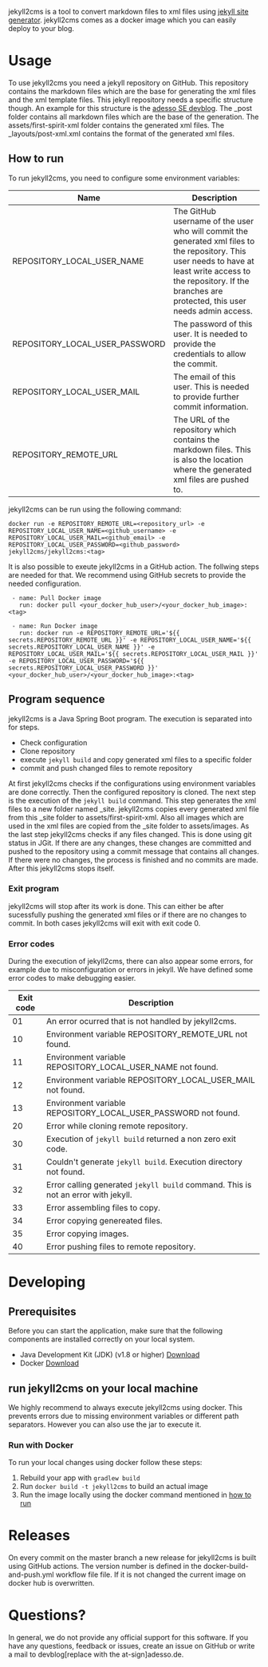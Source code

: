 jekyll2cms is a tool to convert markdown files to xml files using [jekyll site generator](https://jekyllrb.com/). jekyll2cms comes as a docker image which you can easily deploy to your blog.

# Usage

To use jekyll2cms you need a jekyll repository on GitHub.
This repository contains the markdown files which are the base for generating the xml files and the xml template files.
This jekyll repository needs a specific structure though.
An example for this structure is the [adesso SE devblog](https://github.com/adessoAG/devblog).
The _post folder contains all markdown files which are the base of the generation.
The assets/first-spirit-xml folder contains the generated xml files.
The _layouts/post-xml.xml contains the format of the generated xml files. 

## How to run

To run jekyll2cms, you need to configure some environment variables:

| Name | Description |
| ------------- | ------------- |
| REPOSITORY_LOCAL_USER_NAME | The GitHub username of the user who will commit the generated xml files to the repository. This user needs to have at least write access to the repository. If the branches are protected, this user needs admin access. |
| REPOSITORY_LOCAL_USER_PASSWORD | The password of this user. It is needed to provide the credentials to allow the commit. |
| REPOSITORY_LOCAL_USER_MAIL | The email of this user. This is needed to provide further commit information. |
| REPOSITORY_REMOTE_URL | The URL of the repository which contains the markdown files. This is also the location where the generated xml files are pushed to. |

jekyll2cms can be run using the following command:

```
docker run -e REPOSITORY_REMOTE_URL=<repository_url> -e REPOSITORY_LOCAL_USER_NAME=<github_username> -e REPOSITORY_LOCAL_USER_MAIL=<github_email> -e REPOSITORY_LOCAL_USER_PASSWORD=<github_password> jekyll2cms/jekyll2cms:<tag>
```

It is also possible to exeute jekyll2cms in a GitHub action. The follwing steps are needed for that. We recommend using GitHub secrets to provide the needed configuration.

```
 - name: Pull Docker image
   run: docker pull <your_docker_hub_user>/<your_docker_hub_image>:<tag>

 - name: Run Docker image
   run: docker run -e REPOSITORY_REMOTE_URL='${{ secrets.REPOSITORY_REMOTE_URL }}' -e REPOSITORY_LOCAL_USER_NAME='${{ secrets.REPOSITORY_LOCAL_USER_NAME }}' -e REPOSITORY_LOCAL_USER_MAIL='${{ secrets.REPOSITORY_LOCAL_USER_MAIL }}' -e REPOSITORY_LOCAL_USER_PASSWORD='${{ secrets.REPOSITORY_LOCAL_USER_PASSWORD }}' <your_docker_hub_user>/<your_docker_hub_image>:<tag>
```

## Program sequence

jekyll2cms is a Java Spring Boot program. The execution is separated into for steps.

* Check configuration
* Clone repository
* execute `jekyll build` and copy generated xml files to a specific folder 
* commit and push changed files to remote repository

At first jekyll2cms checks if the configurations using environment variables are done correctly.
Then the configured repository is cloned.
The next step is the execution of the `jekyll build` command. 
This step generates the xml files to a new folder named _site.
jekyll2cms copies every generated xml file from this _site folder to assets/first-spirit-xml.
Also all images which are used in the xml files are copied from the _site folder to assets/images.
As the last step jekyll2cms checks if any files changed.
This is done using git status in JGit.
If there are any changes, these changes are committed and pushed to the repository using a commit message that contains all changes.
If there were no changes, the process is finished and no commits are made.
After this jekyll2cms stops itself.

### Exit program

jekyll2cms will stop after its work is done. This can either be after sucessfully pushing the generated xml files or if there are no changes to commit. In both cases jekyll2cms will exit with exit code 0.

### Error codes

During the execution of jekyll2cms, there can also appear some errors, for example due to misconfiguration or errors in jekyll. We have defined some error codes to make debugging easier. 

| Exit code | Description |
| ------------- | ------------- |
| 01 | An error ocurred that is not handled by jekyll2cms. |
| 10 | Environment variable REPOSITORY_REMOTE_URL not found. |
| 11 | Environment variable REPOSITORY_LOCAL_USER_NAME not found. |
| 12 | Environment variable REPOSITORY_LOCAL_USER_MAIL not found. |
| 13 | Environment variable REPOSITORY_LOCAL_USER_PASSWORD not found. |
| 20 | Error while cloning remote repository. |
| 30 | Execution of `jekyll build` returned a non zero exit code. |
| 31 | Couldn't generate `jekyll build`. Execution directory not found. |
| 32 | Error calling generated `jekyll build` command. This is not an error with jekyll. |
| 33 | Error assembling files to copy. |
| 34 | Error copying genereated files. |
| 35 | Error copying images. |
| 40 | Error pushing files to remote repository. |


# Developing

## Prerequisites

Before you can start the application, make sure that the following components are installed correctly on your local system.

* Java Development Kit (JDK) (v1.8 or higher) [Download](http://www.oracle.com/technetwork/java/javase/downloads/index.html)
* Docker [Download](https://www.docker.com/get-started)

## run jekyll2cms on your local machine

We highly recommend to always execute jekyll2cms using docker. This prevents errors due to missing environment variables or different path separators. However you can also use the jar to execute it. 

### Run with Docker
To run your local changes using docker follow these steps:

1. Rebuild your app with `gradlew build`
2. Run `docker build -t jekyll2cms` to build an actual image
3. Run the image locally using the docker command mentioned in [how to run](#how-to-run)

# Releases
On every commit on the master branch a new release for jekyll2cms is built using GitHub actions.
The version number is defined in the docker-build-and-push.yml workflow file file. 
If it is not changed the current image on docker hub is overwritten.

# Questions?
In general, we do not provide any official support for this software. If you have any questions, feedback or issues, create an issue on GitHub or write a mail to devblog[replace with the at-sign]adesso.de. 
